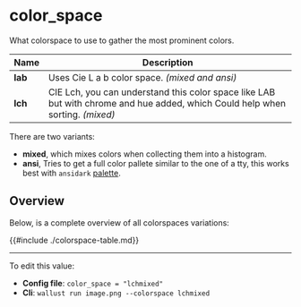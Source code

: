# color_space
What colorspace to use to gather the most prominent colors.

| Name | Description |
|------|-------------|
**lab** | Uses Cie L a b color space. *(mixed and ansi)*
**lch** | CIE Lch, you can understand this color space like LAB but with chrome and hue added, which Could help when sorting. *(mixed)*

There are two variants:
- **mixed**, which mixes colors when collecting them into a histogram.
- **ansi**, Tries to get a full color pallete similar to the one of a tty, this works best with `ansidark` [palette](./palette.md).

## Overview
Below, is a complete overview of all colorspaces variations:

{{#include ./colorspace-table.md}}

<hr>

To edit this value:
- **Config file**: `color_space = "lchmixed"`
- **Cli**: `wallust run image.png --colorspace lchmixed`
